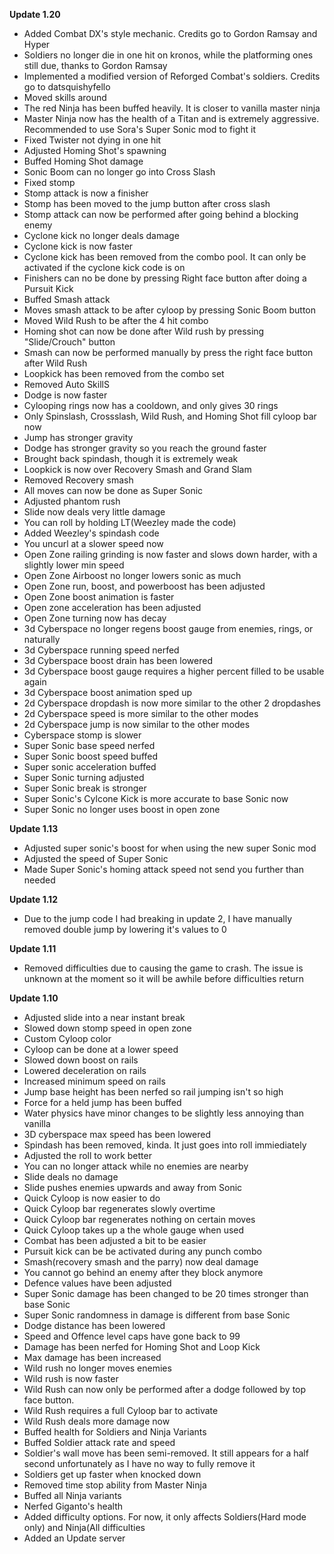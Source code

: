 **Update 1.20**
* Added Combat DX's style mechanic. Credits go to Gordon Ramsay and Hyper
* Soldiers no longer die in one hit on kronos, while the platforming ones still due, thanks to Gordon Ramsay
* Implemented a modified version of Reforged Combat's soldiers. Credits go to datsquishyfello
* Moved skills around
* The red Ninja has been buffed heavily. It is closer to vanilla master ninja
* Master Ninja now has the health of a Titan and is extremely aggressive. Recommended to use Sora's Super Sonic mod to fight it
* Fixed Twister not dying in one hit
* Adjusted Homing Shot's spawning
* Buffed Homing Shot damage
* Sonic Boom can no longer go into Cross Slash
* Fixed stomp
* Stomp attack is now a finisher
* Stomp has been moved to the jump button after cross slash
* Stomp attack can now be performed after going behind a blocking enemy
* Cyclone kick no longer deals damage
* Cyclone kick is now faster
* Cyclone kick has been removed from the combo pool. It can only be activated if the cyclone kick code is on
* Finishers can no be done by pressing Right face button after doing a Pursuit Kick
* Buffed Smash attack
* Moves smash attack to be after cyloop by pressing Sonic Boom button
* Moved Wild Rush to be after the 4 hit combo
* Homing shot can now be done after Wild rush by pressing "Slide/Crouch" button
* Smash can now be performed manually by press the right face button after Wild Rush
* Loopkick has been removed from the combo set
* Removed Auto SkillS
* Dodge is now faster
* Cylooping rings now has a cooldown, and only gives 30 rings
* Only Spinslash, Crossslash, Wild Rush, and Homing Shot fill cyloop bar now
* Jump has stronger gravity
* Dodge has stronger gravity so you reach the ground faster
* Brought back spindash, though it is extremely weak
* Loopkick is now over Recovery Smash and Grand Slam
* Removed Recovery smash
* All moves can now be done as Super Sonic
* Adjusted phantom rush
* Slide now deals very little damage
* You can roll by holding LT(Weezley made the code)
* Added Weezley's spindash code
* You uncurl at a slower speed now
* Open Zone railing grinding is now faster and slows down harder, with a slightly lower min speed
* Open Zone Airboost no longer lowers sonic as much
* Open Zone run, boost, and powerboost has been adjusted
* Open Zone boost animation is faster
* Open zone acceleration has been adjusted
* Open Zone turning now has decay
* 3d Cyberspace no longer regens boost gauge from enemies, rings, or naturally
* 3d Cyberspace running speed nerfed
* 3d Cyberspace boost drain has been lowered
* 3d Cyberspace boost gauge requires a higher percent filled to be usable again
* 3d Cyberspace boost animation sped up
* 2d Cyberspace dropdash is now more similar to the other 2 dropdashes
* 2d Cyberspace speed is more similar to the other modes
* 2d Cyberspace jump is now similar to the other modes
* Cyberspace stomp is slower
* Super Sonic base speed nerfed
* Super Sonic boost speed buffed
* Super sonic acceleration buffed
* Super Sonic turning adjusted
* Super Sonic break is stronger
* Super Sonic's Cylcone Kick is more accurate to base Sonic now
* Super Sonic no longer uses boost in open zone

**Update 1.13**
* Adjusted super sonic's boost for when using the new super Sonic mod
* Adjusted the speed of Super Sonic
* Made Super Sonic's homing attack speed not send you further than needed

**Update 1.12**
* Due to the jump code I had breaking in update 2, I have manually removed double jump by lowering it's values to 0

**Update 1.11**
* Removed difficulties due to causing the game to crash. The issue is unknown at the moment so it will be awhile before difficulties return

**Update 1.10**
* Adjusted slide into a near instant break
* Slowed down stomp speed in open zone
* Custom Cyloop color
* Cyloop can be done at a lower speed
* Slowed down boost on rails
* Lowered deceleration on rails
* Increased minimum speed on rails
* Jump base height has been nerfed so rail jumping isn't so high
* Force for a held jump has been buffed
* Water physics have minor changes to be slightly less annoying than vanilla
* 3D cyberspace max speed has been lowered
* Spindash has been removed, kinda. It just goes into roll immiediately
* Adjusted the roll to work better
* You can no longer attack while no enemies are nearby
* Slide deals no damage
* Slide pushes enemies upwards and away from Sonic
* Quick Cyloop is now easier to do
* Quick Cyloop bar regenerates slowly overtime
* Quick Cyloop bar regenerates nothing on certain moves
* Quick Cyloop takes up a the whole gauge when used
* Combat has been adjusted a bit to be easier
* Pursuit kick can be be activated during any punch combo
* Smash(recovery smash and the parry) now deal damage
* You cannot go behind an enemy after they block anymore
* Defence values have been adjusted
* Super Sonic damage has been changed to be 20 times stronger than base Sonic
* Super Sonic randomness in damage is different from base Sonic
* Dodge distance has been lowered
* Speed and Offence level caps have gone back to 99
* Damage has been nerfed for Homing Shot and Loop Kick
* Max damage has been increased
* Wild rush no longer moves enemies
* Wild rush is now faster
* Wild Rush can now only be performed after a dodge followed by top face button.
* Wild Rush requires a full Cyloop bar to activate
* Wild Rush deals more damage now
* Buffed health for Soldiers and Ninja Variants
* Buffed Soldier attack rate and speed
* Soldier's wall move has been semi-removed. It still appears for a half second unfortunately as I have no way to fully remove it
* Soldiers get up faster when knocked down
* Removed time stop ability from Master Ninja
* Buffed all Ninja variants
* Nerfed Giganto's health
* Added difficulty options. For now, it only affects Soldiers(Hard mode only) and Ninja(All difficulties
* Added an Update server
